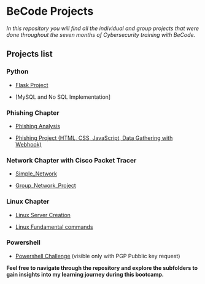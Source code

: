 # BeCode Projects

*In this repository you will find all the individual and group projects that were done throughout the seven months of Cybersecurity training with BeCode.* 

## Projects list

### Python

   - [Flask Project](https://github.com/Crucius96/Becode-Projects/tree/master/Flask_project)

   - [MySQL and No SQL Implementation]

### Phishing Chapter

   - [Phishing Analysis](https://github.com/Crucius96/Becode-Projects/tree/master/Phishing%20Chapter/Phishing%20Analysis)

   - [Phishing Project (HTML, CSS, JavaScript, Data Gathering with Webhook)](https://github.com/Crucius96/Becode-Projects/tree/master/Phishing%20Chapter/Phishing%20Exercise)

### Network Chapter with Cisco Packet Tracer

   - [Simple_Network](https://github.com/Crucius96/Network_Architecture/tree/main/Simple_Network)

   - [Group_Network_Project](https://github.com/Crucius96/Network_Architecture/tree/main/Group_Network_Project)

### Linux Chapter

   - [Linux Server Creation](https://github.com/Crucius96/Becode-Projects/tree/master/Linux%20Chapter/Linux%20Server)

   - [Linux Fundamental commands](https://github.com/Crucius96/Becode-Projects/blob/master/Linux%20Chapter/Linux%20Commands/Theory_&_Questionnaire.md)

### Powershell
   
   - [Powershell Challenge](Powershell_Challenge) (visible only with PGP Pubblic key request)


**Feel free to navigate through the repository and explore the subfolders to gain insights into my learning journey during this bootcamp.**
